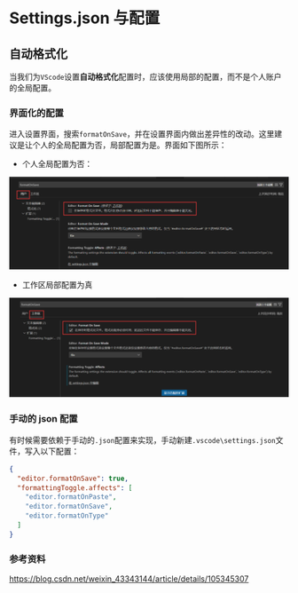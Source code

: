 # Settings.json 与配置

## 自动格式化

当我们为`VScode`设置**自动格式化**配置时，应该使用局部的配置，而不是个人账户的全局配置。

### 界面化的配置 <Badge type="tip" text="推荐的快速配置" />

进入设置界面，搜索`formatOnSave`，并在设置界面内做出差异性的改动。这里建议是让个人的全局配置为否，局部配置为是。界面如下图所示：

- 个人全局配置为否：

![image-20220708110100034](https://raw.githubusercontent.com/RuanZhongNan/img-store/main/img/image-20220708110100034.png)

- 工作区局部配置为真

![image-20220708110118798](https://raw.githubusercontent.com/RuanZhongNan/img-store/main/img/image-20220708110118798.png)

### 手动的 json 配置 <Badge type="warning" text="稳妥的保守配置" />

有时候需要依赖于手动的`.json`配置来实现，手动新建`.vscode\settings.json`文件，写入以下配置：

```json {2}
{
  "editor.formatOnSave": true,
  "formattingToggle.affects": [
    "editor.formatOnPaste",
    "editor.formatOnSave",
    "editor.formatOnType"
  ]
}
```

### 参考资料

https://blog.csdn.net/weixin_43343144/article/details/105345307
